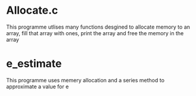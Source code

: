 # Allocate.c

This programme utlises many functions desgined to allocate memory to an array, fill that array with ones, print the array and free the memory in the array

# e_estimate

This programme uses memery allocation and  a series method to approximate a value for e 
